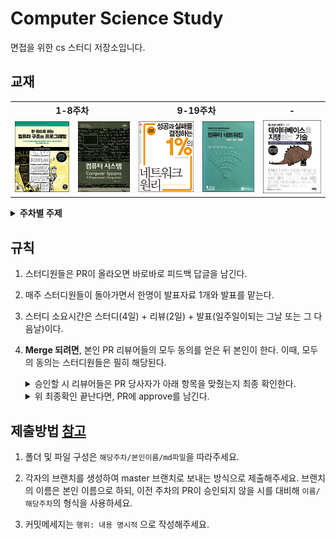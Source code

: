 # Computer Science Study

면접을 위한 cs 스터디 저장소입니다.

## 교재

<div align="center">
<table>
      <tr>
            <th colspan="2">1-8주차</th>
            <th colspan="2">9-19주차</th>
            <th>-</th>
      </tr>
      <tr>
            <td>
                  <a href="http://www.yes24.com/Product/Goods/98997716">
                        <img src="assets/images/computer-structure.jpg">
                  </a>
            </td> 
            <td>
            <a href="http://www.yes24.com/Product/Goods/31950404">
                  <img src="assets/images/computer-systems.jpg">
            </a>
            </td> 
            <td>
            <a href="http://www.yes24.com/Product/Goods/90640081">
                  <img src="assets/images/network(1).jpg">
            </a>
            </td> 
            <td>
            <a href="http://www.yes24.com/Product/Goods/45543957">
                  <img src="assets/images/network(2).jpg">
            </a>
            </td> 
            <td>
            <a href="http://www.yes24.com/Product/Goods/27893960">
                  <img src="assets/images/database.jpg">
            </a>
            </td> 
      </tr>
</table>
</div>

<details>
<summary><b>주차별 주제</b></summary>
<div align="center">
<table>
      <tr>
            <th colspan="2">컴퓨터 구조</th>
            <th colspan="2">네트워크</th>
      </tr>
      <tr>
            <td>
                  <a href="https://github.com/cs-study-org/cs-study/tree/master/01">1주차</a>
            </td>
            <td>컴퓨터 내부의 언어체계</td>
            <td>
                  <a href="https://github.com/cs-study-org/cs-study/tree/master/09">9주차</a>
            </td>
            <td>웹 브라우저</td>
      </tr>
      <tr>
            <td>
                  <a href="https://github.com/cs-study-org/cs-study/tree/master/02">2주차</a>
            </td>
            <td>전자 회로의 조합 논리</td>
            <td>
                  <a href="https://github.com/cs-study-org/cs-study/tree/master/10">10주차</a>
            </td>
            <td>프로토콜 스택 Part 1</td>
      </tr>
      <tr>
            <td>
                  <a href="https://github.com/cs-study-org/cs-study/tree/master/03">3주차</a>
            </td>
            <td>메모리 사용과 관리</td>
            <td>
                  <a href="https://github.com/cs-study-org/cs-study/tree/master/11">11주차</a>
            </td>
            <td>프로토콜 스택 Part 2</td>
      </tr>
      <tr>
            <td>
                  <a href="https://github.com/cs-study-org/cs-study/tree/master/04">4주차</a>
            </td>
            <td>입출력과 네트워킹</td>
            <td>
                  <a href="https://github.com/cs-study-org/cs-study/tree/master/12">12주차</a>
            </td>
            <td>LAN 어댑터</td>
      </tr>
      <tr>
            <td>
                  <a href="https://github.com/cs-study-org/cs-study/tree/master/05">5주차</a>
            </td>
            <td>데이터 구조와 처리</td>
            <td>
                  <a href="https://github.com/cs-study-org/cs-study/tree/master/13">13주차</a>
            </td>
            <td>LAN 기기</td>
      </tr>
      <tr>
            <td>
                  <a href="https://github.com/cs-study-org/cs-study/tree/master/06">6주차</a>
            </td>
            <td>프로그래밍 언어 처리</td>
            <td>
                  <a href="https://github.com/cs-study-org/cs-study/tree/master/14">14주차</a>
            </td>
            <td>방화벽</td>
      </tr>
      <tr>
            <td>
                  <a href="https://github.com/cs-study-org/cs-study/tree/master/07">7주차</a>
            </td>
            <td>시스템 프로그래밍</td>
            <td>
                  <a href="https://github.com/cs-study-org/cs-study/tree/master/15">15주차</a>
            </td>
            <td>부하 분산</td>
      </tr>
      <tr>
            <td>
                  <a href="https://github.com/cs-study-org/cs-study/tree/master/08">8주차</a>
            </td>
            <td>병렬성과 비동기성</td>
            <td>
                  <a href="https://github.com/cs-study-org/cs-study/tree/master/16">16주차</a>
            </td>
            <td>웹 서버, HTTP 버전별 특징</td>
      </tr>
      <tr>
            <td align="center" rowspan="3" colspan="2">-</td>  
            <td>
                  <a href="https://github.com/cs-study-org/cs-study/tree/master/17">17주차</a>
            </td>
            <td>트랜스포트 계층 개요</td>
      </tr>      
      <tr>            
            <td>
                  <a href="https://github.com/cs-study-org/cs-study/tree/master/18">18주차</a>
            </td>
            <td>TCP 흐름제어 및 오류제어</td>
      </tr>
      <tr>            
            <td>
                  <a href="https://github.com/cs-study-org/cs-study/tree/master/19">19주차</a>
            </td>
            <td>TCP 혼잡제어</td>
      </tr>
</table>      
</div>

</details>

## 규칙
1. 스터디원들은 PR이 올라오면 바로바로 피드백 답글을 남긴다.
2. 매주 스터디원들이 돌아가면서 한명이 발표자료 1개와 발표를 맡는다.
3. 스터디 소요시간은 스터디(4일) + 리뷰(2일) + 발표(일주일이되는 그날 또는 그 다음날)이다.
4. **Merge 되려면**, 본인 PR 리뷰어들의 모두 동의를 얻은 뒤 본인이 한다. 이때, 모두의 동의는 스터디원들은 필히 해당된다.

      <details>
      <summary>승인할 시 리뷰어들은 PR 당사자가 아래 항목을 맞췄는지 최종 확인한다.</summary>
   
      <div markdown="1">  

      * 다른 스터디원의 파일이 PR 당사자의 파일에 포함되었는가? 있다면 제거하는 커밋 올려야하므로 비승인

      * 리뷰어들의 피드백을 해결해주었나? 해결되지 않았다면 비승인

      * 파일에 오탈자나 마크다운 일관성을 해치는 부분이 있나? 있다면 비승인

      </div>
      </details>
      

      <details>
      <summary>위 최종확인 끝난다면, PR에 approve를 남긴다.</summary>
   
      <div markdown="1">       

      1. PR > files changed에서 review changes 버튼을 누른다.

      2. approve 라디오버튼을 체크한 뒤 submit review 한다.

      3. 아래와 같은 코맨트가 달렸다면 성공이다.
            
            ![merge approve](https://user-images.githubusercontent.com/53007747/146631596-97e621d5-8315-44c1-9b89-9e6d30d1154a.jpg)

      </div>
      </details>

## 제출방법 [참고](https://thenkl.slack.com/archives/C02QJJ5PYBF/p1639707595001100?thread_ts=1639707087.001000&cid=C02QJJ5PYBF)
1. 폴더 및 파일 구성은 `해당주차/본인이름/md파일`을 따라주세요.

2. 각자의 브랜치를 생성하여 master 브랜치로 보내는 방식으로 제출해주세요. 브랜치의 이름은 본인 이름으로 하되, 이전 주차의 PR이 승인되지 않을 시를 대비해 `이름/해당주차`의 형식을 사용하세요.

3. 커밋메세지는 `행위: 내용 명시적` 으로 작성해주세요.
